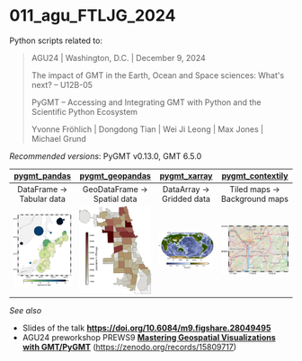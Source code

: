 # 011_agu_FTLJG_2024

Python scripts related to:

> AGU24 | Washington, D.C. | December 9, 2024
>
> The impact of GMT in the Earth, Ocean and Space sciences: What's next? – U12B-05
>
> PyGMT – Accessing and Integrating GMT with Python and the Scientific Python Ecosystem
>
> Yvonne Fröhlich | Dongdong Tian | Wei Ji Leong | Max Jones | Michael Grund

_Recommended versions_: PyGMT v0.13.0, GMT 6.5.0

| **[pygmt_pandas](https://github.com/yvonnefroehlich/gmt-pygmt-plotting/blob/main/011_agu_FTLJG_2024/FTLJG_agu24_u12b05_pygmt_pandas.py)** | **[pygmt_geopandas](https://github.com/yvonnefroehlich/gmt-pygmt-plotting/blob/main/011_agu_FTLJG_2024/FTLJG_agu24_u12b05_pygmt_geopandas.py)** | **[pygmt_xarray](https://github.com/yvonnefroehlich/gmt-pygmt-plotting/blob/main/011_agu_FTLJG_2024/FTLJG_agu24_u12b05_pygmt_xarray.py)** | **[pygmt_contextily](https://github.com/yvonnefroehlich/gmt-pygmt-plotting/blob/main/011_agu_FTLJG_2024/FTLJG_agu24_u12b05_pygmt_contextily.py)** |
| :---: | :---: | :---: | :---: |
| DataFrame → Tabular data | GeoDataFrame → Spatial data | DataArray → Gridded data | Tiled maps → Background maps |
| <img src="https://github.com/yvonnefroehlich/gmt-pygmt-plotting/blob/main/011_agu_FTLJG_2024/02_out_figs/FTLJG_agu24_u12b05_pygmt_pandas.png" width="200"> | <img src="https://github.com/yvonnefroehlich/gmt-pygmt-plotting/blob/main/011_agu_FTLJG_2024/02_out_figs/FTLJG_agu24_u12b05_pygmt_geopandas.png" width="200"> | <img src="https://github.com/yvonnefroehlich/gmt-pygmt-plotting/blob/main/011_agu_FTLJG_2024/02_out_figs/FTLJG_agu24_u12b05_pygmt_xarray.png" width="200"> | <img src="https://github.com/yvonnefroehlich/gmt-pygmt-plotting/blob/main/011_agu_FTLJG_2024/02_out_figs/FTLJG_agu24_u12b05_pygmt_contextily.png" width="200"> |

_See also_

- Slides of the talk **https://doi.org/10.6084/m9.figshare.28049495**
- AGU24 preworkshop PREWS9 **[Mastering Geospatial Visualizations with GMT/PyGMT](https://www.generic-mapping-tools.org/agu24workshop)** (https://zenodo.org/records/15809717)
